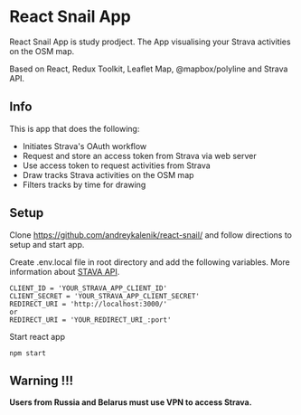 # React Snail App

React Snail App is study prodject. The App visualising your Strava activities on the OSM map.

Based on React, Redux Toolkit, Leaflet Map, @mapbox/polyline and Strava API.

## Info

This is app that does the following:

- Initiates Strava's OAuth workflow
- Request and store an access token from Strava via web server
- Use access token to request activities from Strava
- Draw tracks Strava activities on the OSM map
- Filters tracks by time for drawing



## Setup

Clone https://github.com/andreykalenik/react-snail/ and follow directions to setup and start app.

Create .env.local file in root directory and add the following variables. More information about [STAVA API](https://developers.strava.com/docs/getting-started/).
```
CLIENT_ID = 'YOUR_STRAVA_APP_CLIENT_ID'
CLIENT_SECRET = 'YOUR_STRAVA_APP_CLIENT_SECRET'
REDIRECT_URI = 'http://localhost:3000/'
or
REDIRECT_URI = 'YOUR_REDIRECT_URI_:port'
```

Start react app

```
npm start
```

## **Warning !!!**

**Users from Russia and Belarus must use VPN to access Strava.**
